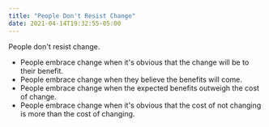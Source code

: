 ```yaml
---
title: "People Don't Resist Change"
date: 2021-04-14T19:32:55-05:00
---
```


People don't resist change.

* People embrace change when it's obvious that the change will be to their benefit.
* People embrace change when they believe the benefits will come.
* People embrace change when the expected benefits outweigh the cost of change.
* People embrace change when it's obvious that the cost of not changing is more than the cost of changing.
